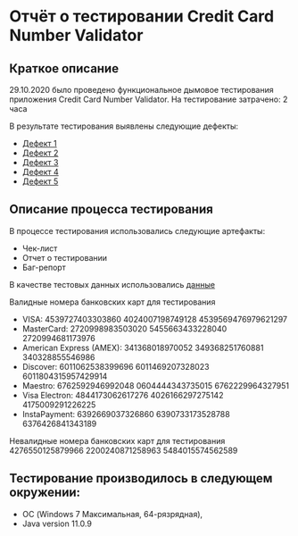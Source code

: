 # Отчёт о тестировании Credit Card Number Validator

## Краткое описание

29.10.2020 было проведено функциональное дымовое тестирования приложения Credit Card Number Validator.
На тестирование затрачено: 2 часа

В результате тестирования выявлены следующие дефекты:

* [Дефект 1](https://github.com/A-Yu-Zhukova/Credit-Card-Number-Validator/issues/1)
* [Дефект 2](https://github.com/A-Yu-Zhukova/Credit-Card-Number-Validator/issues/2)
* [Дефект 3](https://github.com/A-Yu-Zhukova/Credit-Card-Number-Validator/issues/3)
* [Дефект 4](https://github.com/A-Yu-Zhukova/Credit-Card-Number-Validator/issues/4)
* [Дефект 5](https://github.com/A-Yu-Zhukova/Credit-Card-Number-Validator/issues/5)

## Описание процесса тестирования

В процессе тестирования использовались следующие артефакты:

* Чек-лист
* Отчет о тестировании 
* Баг-репорт

В качестве тестовых данных использовались [данные](https://www.freeformatter.com/credit-card-number-generator-validator.html: )

Валидные номера банковских карт для тестирования 
* VISA:
4539727403303860
4024007198749128
4539569476979621297
* MasterCard:
2720998983503020
5455663433228040
2720994681173976
* American Express (AMEX):
341368018970052
349368251760881
340328855546986
* Discover:
6011062538399696
6011469207328023
6011804315957429914
* Maestro:
6762592946992048
0604444343735015
6762229964327951
* Visa Electron:
4844173062617276
4026166297275142
4175009291226225
* InstaPayment:
6392669037326860
6390733173528788
6376426841343189 

Невалидные номера банковских карт для тестирования 
4276550125879966
2200240871258963
5484015574562589

## Тестирование производилось в следующем окружении:

* ОС (Windows 7 Максимальная, 64-рязрядная),
* Java version 11.0.9
